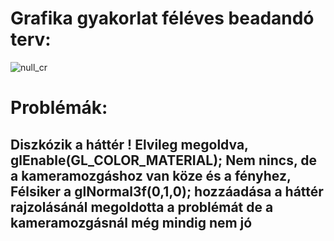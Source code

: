# Grafika gyakorlat féléves beadandó terv:

![null_cr](https://user-images.githubusercontent.com/15244649/234325775-7a31fd5a-cba0-4b49-9b7a-8157849109e2.png)


# Problémák:
## Diszkózik a háttér ! Elvileg megoldva, glEnable(GL_COLOR_MATERIAL); Nem nincs, de a kameramozgáshoz van köze és a fényhez, Félsiker a glNormal3f(0,1,0); hozzáadása a háttér rajzolásánál megoldotta a problémát de a kameramozgásnál még mindig nem jó

